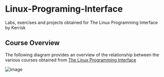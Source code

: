 # Linux-Programing-Interface
Labs, exercises and projects obtained for The Linux Programming Interface by Kerrisk

## Course Overview
The following diagram provides an overview of the relationship between the various courses obtained from [The Linux Programming Interface](https://man7.org/tlpi/)

![image](https://user-images.githubusercontent.com/27024731/234337756-8a01ad44-d4ef-49dc-9cd0-f9652873ca46.png)

